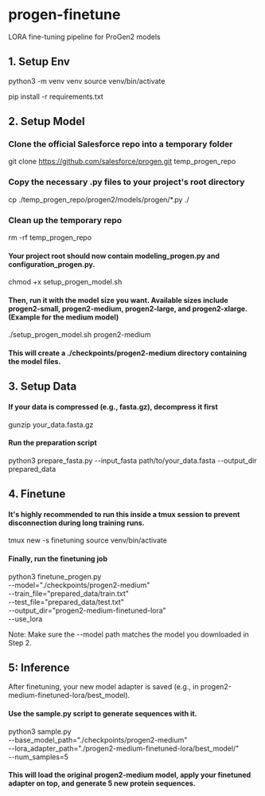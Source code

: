 # progen-finetune
LORA fine-tuning pipeline for ProGen2 models


## 1. Setup Env
python3 -m venv venv
source venv/bin/activate

pip install -r requirements.txt


## 2. Setup Model 
### Clone the official Salesforce repo into a temporary folder
git clone https://github.com/salesforce/progen.git temp_progen_repo

### Copy the necessary .py files to your project's root directory
cp ./temp_progen_repo/progen2/models/progen/*.py ./

### Clean up the temporary repo
rm -rf temp_progen_repo

#### Your project root should now contain modeling_progen.py and configuration_progen.py.

chmod +x setup_progen_model.sh
#### Then, run it with the model size you want. Available sizes include progen2-small, progen2-medium, progen2-large, and progen2-xlarge. (Example for the medium model)
./setup_progen_model.sh progen2-medium

#### This will create a ./checkpoints/progen2-medium directory containing the model files.


## 3. Setup Data
#### If your data is compressed (e.g., fasta.gz), decompress it first
gunzip your_data.fasta.gz

#### Run the preparation script
python3 prepare_fasta.py --input_fasta path/to/your_data.fasta --output_dir prepared_data

## 4. Finetune
#### It's highly recommended to run this inside a tmux session to prevent disconnection during long training runs.

tmux new -s finetuning
source venv/bin/activate

#### Finally, run the finetuning job
python3 finetune_progen.py \
    --model="./checkpoints/progen2-medium" \
    --train_file="prepared_data/train.txt" \
    --test_file="prepared_data/test.txt" \
    --output_dir="progen2-medium-finetuned-lora" \
    --use_lora
    
Note: Make sure the --model path matches the model you downloaded in Step 2.

## 5: Inference
After finetuning, your new model adapter is saved (e.g., in progen2-medium-finetuned-lora/best_model). 
#### Use the sample.py script to generate sequences with it.

python3 sample.py \
    --base_model_path="./checkpoints/progen2-medium" \
    --lora_adapter_path="./progen2-medium-finetuned-lora/best_model/" \
    --num_samples=5

#### This will load the original progen2-medium model, apply your finetuned adapter on top, and generate 5 new protein sequences.
